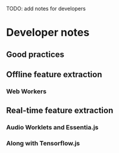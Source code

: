 
TODO: add notes for developers

# Developer notes

## Good practices
<!-- We recommend you to write your feature extraction process inside a WebWorker or as AudioWorklets. -->

## Offline feature extraction

### Web Workers 

## Real-time feature extraction

### Audio Worklets and Essentia.js

### Along with Tensorflow.js
